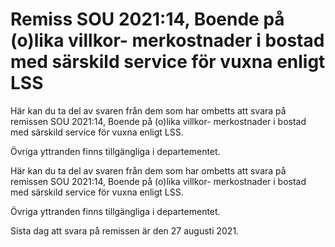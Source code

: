 # Remiss SOU 2021:14, Boende på (o)lika villkor- merkostnader i bostad med särskild service för vuxna enligt LSS

Här kan du ta del av svaren från dem som har ombetts att svara på remissen SOU 2021:14, Boende på (o)lika villkor- merkostnader i bostad med särskild service för vuxna enligt LSS.

Övriga yttranden finns tillgängliga i departementet.

Här kan du ta del av svaren från dem som har ombetts att svara på remissen SOU 2021:14, Boende på (o)lika villkor- merkostnader i bostad med särskild service för vuxna enligt LSS.

Övriga yttranden finns tillgängliga i departementet.

Sista dag att svara på remissen är den 27 augusti 2021.
